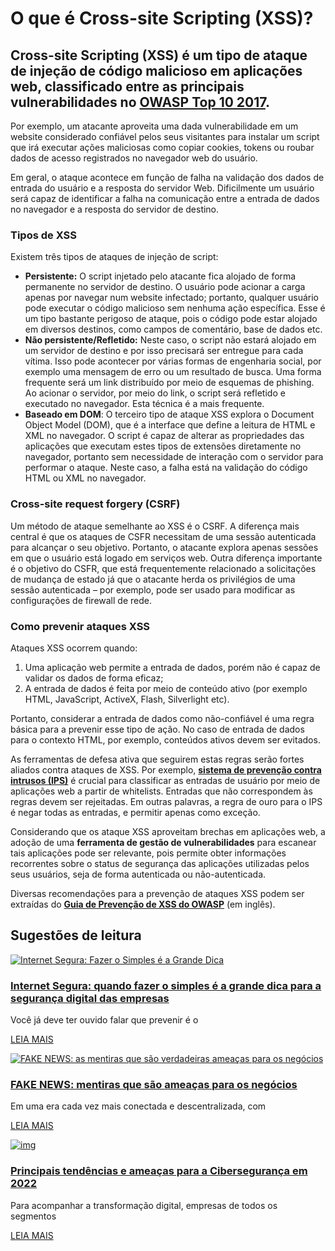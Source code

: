 # O que é Cross-site Scripting (XSS)?

## Cross-site Scripting (XSS) é um tipo de ataque de injeção de código malicioso em aplicações web, classificado entre as principais vulnerabilidades no [OWASP Top 10 2017](https://www.owasp.org/images/7/72/OWASP_Top_10-2017_(en).pdf.pdf).

Por exemplo, um atacante aproveita uma dada vulnerabilidade em um website considerado confiável pelos seus visitantes para instalar um script que irá executar ações maliciosas como copiar cookies, tokens ou roubar dados de acesso registrados no navegador web do usuário.

Em geral, o ataque acontece em função de falha na validação dos dados de entrada do usuário e a resposta do servidor Web. Dificilmente um usuário será capaz de identificar a falha na comunicação entre a entrada de dados no navegador e a resposta do servidor de destino.

### **Tipos de XSS**

Existem três tipos de ataques de injeção de script:

- **Persistente:** O script injetado pelo atacante fica alojado de forma permanente no servidor de destino. O usuário pode acionar a carga apenas por navegar num website infectado; portanto, qualquer usuário pode executar o código malicioso sem nenhuma ação específica. Esse é um tipo bastante perigoso de ataque, pois o código pode estar alojado em diversos destinos, como campos de comentário, base de dados etc.
- **Não persistente/Refletido:** Neste caso, o script não estará alojado em um servidor de destino e por isso precisará ser entregue para cada vítima. Isso pode acontecer por várias formas de engenharia social, por exemplo uma mensagem de erro ou um resultado de busca. Uma forma frequente será um link distribuído por meio de esquemas de phishing. Ao acionar o servidor, por meio do link, o script será refletido e executado no navegador. Esta técnica é a mais frequente.
- **Baseado em DOM**: O terceiro tipo de ataque XSS explora o Document Object Model (DOM), que é a interface que define a leitura de HTML e XML no navegador. O script é capaz de alterar as propriedades das aplicações que executam estes tipos de extensões diretamente no navegador, portanto sem necessidade de interação com o servidor para performar o ataque. Neste caso, a falha está na validação do código HTML ou XML no navegador.

### **Cross-site request forgery (CSRF)**

Um método de ataque semelhante ao XSS é o CSRF. A diferença mais central é que os ataques de CSFR necessitam de uma sessão autenticada para alcançar o seu objetivo. Portanto, o atacante explora apenas sessões em que o usuário está logado em serviços web. Outra diferença importante é o objetivo do CSFR, que está frequentemente relacionado a solicitações de mudança de estado já que o atacante herda os privilégios de uma sessão autenticada – por exemplo, pode ser usado para modificar as configurações de firewall de rede.

### **Como prevenir ataques XSS**

Ataques XSS ocorrem quando:

1. Uma aplicação web permite a entrada de dados, porém não é capaz de validar os dados de forma eficaz;
2. A entrada de dados é feita por meio de conteúdo ativo (por exemplo HTML, JavaScript, ActiveX, Flash, Silverlight etc).

Portanto, considerar a entrada de dados como não-confiável é uma regra básica para a prevenir esse tipo de ação. No caso de entrada de dados para o contexto HTML, por exemplo, conteúdos ativos devem ser evitados.

As ferramentas de defesa ativa que seguirem estas regras serão fortes aliados contra ataques de XSS. Por exemplo, **[sistema de prevenção contra intrusos (IPS)](http://blockbit.com/produtos/intrusion-prevention-system/)** é crucial para classificar as entradas de usuário por meio de aplicações web a partir de whitelists. Entradas que não correspondem às regras devem ser rejeitadas. Em outras palavras, a regra de ouro para o IPS é negar todas as entradas, e permitir apenas como exceção.

Considerando que os ataque XSS aproveitam brechas em aplicações web, a adoção de uma **ferramenta de gestão de vulnerabilidades** para escanear tais aplicações pode ser relevante, pois permite obter informações recorrentes sobre o status de segurança das aplicações utilizadas pelos seus usuários, seja de forma autenticada ou não-autenticada.

Diversas recomendações para a prevenção de ataques XSS podem ser extraídas do **[Guia de Prevenção de XSS do OWASP](https://www.owasp.org/index.php/XSS_(Cross_Site_Scripting)_Prevention_Cheat_Sheet)** (em inglês).

## Sugestões de leitura

[![Internet Segura: Fazer o Simples é a Grande Dica](https://www.blockbit.com/wp-content/uploads/2022/02/Depositphotos_180863630_XL-300x163.jpg)](https://www.blockbit.com/pt/blog/internet-segura-fazer-o-simples-e-a-grande-dica/)

### [Internet Segura: quando fazer o simples é a grande dica para a segurança digital das empresas](https://www.blockbit.com/pt/blog/internet-segura-fazer-o-simples-e-a-grande-dica/)

Você já deve ter ouvido falar que prevenir é o

[LEIA MAIS](https://www.blockbit.com/pt/blog/internet-segura-fazer-o-simples-e-a-grande-dica/)

[![FAKE NEWS: as mentiras que são verdadeiras ameaças para os negócios](https://www.blockbit.com/wp-content/uploads/2022/01/Depositphotos_206853832_XL-300x200.jpg)](https://www.blockbit.com/pt/blog/fake-news-mentiras-que-sao-ameacas-para-os-negocios/)

### [FAKE NEWS: mentiras que são ameaças para os negócios](https://www.blockbit.com/pt/blog/fake-news-mentiras-que-sao-ameacas-para-os-negocios/)

Em uma era cada vez mais conectada e descentralizada, com

[LEIA MAIS](https://www.blockbit.com/pt/blog/fake-news-mentiras-que-sao-ameacas-para-os-negocios/)

[![img](https://www.blockbit.com/wp-content/uploads/2021/12/Depositphotos_111393486_XL-1-300x200.jpg)](https://www.blockbit.com/pt/blog/principais-tendencias-e-ameacas-para-a-ciberseguranca-em-2022/)

### [Principais tendências e ameaças para a Cibersegurança em 2022](https://www.blockbit.com/pt/blog/principais-tendencias-e-ameacas-para-a-ciberseguranca-em-2022/)

Para acompanhar a transformação digital, empresas de todos os segmentos

[LEIA MAIS](https://www.blockbit.com/pt/blog/principais-tendencias-e-ameacas-para-a-ciberseguranca-em-2022/)